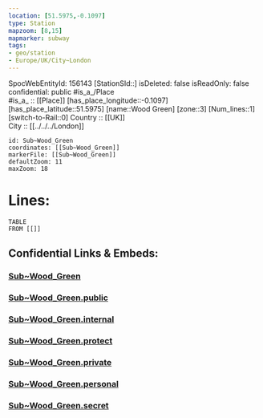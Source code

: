 ```yaml
---
location: [51.5975,-0.1097] 
type: Station 
mapzoom: [8,15] 
mapmarker: subway 
tags:
- geo/station
- Europe/UK/City~London
---
```

SpocWebEntityId: 156143
[StationSId::] 
isDeleted: false
isReadOnly: false
confidential: public
#is_a_/Place  
#is_a_ :: [[Place]] 
[has_place_longitude::-0.1097] 
[has_place_latitude::51.5975] 
[name::Wood Green] 
[zone::3] 
[Num_lines::1] 
[switch-to-Rail::0] 
Country :: [[UK]]  
City :: [[../../../London]]  


```leaflet
id: Sub~Wood_Green
coordinates: [[Sub~Wood_Green]] 
markerFile: [[Sub~Wood_Green]] 
defaultZoom: 11 
maxZoom: 18
```


# Lines: 
```dataview
TABLE 
FROM [[]] 
```


## Confidential Links & Embeds: 

### [Sub~Wood_Green](/_Standards/Earth/Continent/Europe/Europe~North/UK/England/Regions~England/London,Greater/cities~GreaterLondon/Underground/Station/Sub~Wood_Green.md) 

### [Sub~Wood_Green.public](/_public/Earth/Continent/Europe/Europe~North/UK/England/Regions~England/London,Greater/cities~GreaterLondon/Underground/Station/Sub~Wood_Green.public.md) 

### [Sub~Wood_Green.internal](/_internal/Earth/Continent/Europe/Europe~North/UK/England/Regions~England/London,Greater/cities~GreaterLondon/Underground/Station/Sub~Wood_Green.internal.md) 

### [Sub~Wood_Green.protect](/_protect/Earth/Continent/Europe/Europe~North/UK/England/Regions~England/London,Greater/cities~GreaterLondon/Underground/Station/Sub~Wood_Green.protect.md) 

### [Sub~Wood_Green.private](/_private/Earth/Continent/Europe/Europe~North/UK/England/Regions~England/London,Greater/cities~GreaterLondon/Underground/Station/Sub~Wood_Green.private.md) 

### [Sub~Wood_Green.personal](/_personal/Earth/Continent/Europe/Europe~North/UK/England/Regions~England/London,Greater/cities~GreaterLondon/Underground/Station/Sub~Wood_Green.personal.md) 

### [Sub~Wood_Green.secret](/_secret/Earth/Continent/Europe/Europe~North/UK/England/Regions~England/London,Greater/cities~GreaterLondon/Underground/Station/Sub~Wood_Green.secret.md)

